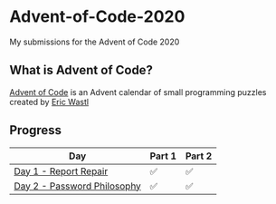 # Advent-of-Code-2020
My submissions for the Advent of Code 2020

## What is Advent of Code?

[Advent of Code](http://adventofcode.com) is an Advent calendar of small programming puzzles created by [Eric Wastl](http://was.tl/)

## Progress

| Day   | Part 1 | Part 2 |
|-------|--------|--------|
|[ Day 1 - Report Repair](https://github.com/Towash/Advent-of-Code-2020/blob/main/Day%201%20-%20Report%20Repair/Expenses.java)| ✅      | ✅   |
|[ Day 2 - Password Philosophy](https://github.com/Towash/Advent-of-Code-2020/tree/main/Day%202%20-%20Password%20Philosophy)| ✅ | ✅ |
